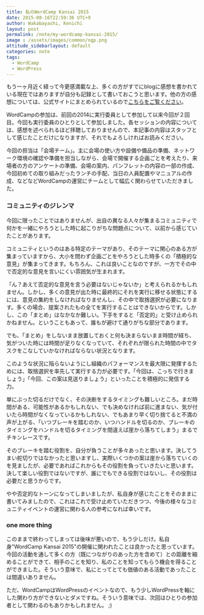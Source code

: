 ```yaml
---
title: 私のWordCamp Kansai 2015
date: 2015-08-16T22:59:36 UTC+9
author: Wakabayashi, Kenichi
layout: post
permalink: /note/my-wordcamp-kansai-2015/
image : /assets/images/common/ogp.png
attitude_sidebarlayout: default
categories: note
tags:
  - WordCamp
  - WordPress
---
```

もう一ヶ月近く経って今更感満載な上、多くの方がすでにblogに感想を書かれている現在ではありますが自分も記録として書いておこうと思います。他の方の感想については、公式サイトにまとめられているので[こちらをご覧ください](https://kansai.wordcamp.org/2015/thanks2015/)。

WordCampの参加は、前回の2014に実行委員として参加して以来今回が２回目。今回も実行委員のひとりとして参加しました。各セッションの内容については、感想を述べられるほど拝聴しておりませんので、本記事の内容はスタッフとして感じたことだけになりますが、それでもよろしければお読みください。

今回の担当は「会場チーム」。主に会場の使い方や設備や備品の準備、ネットワーク環境の確認や準備を担当しながら、会場で開催する企画ごとを考えたり、来場者の方のアンケートの準備、会場の案内、パンフレットの内容の一部の作成、今回初めての取り組みだったランチの手配、当日の人員配置やマニュアルの作成、などなどWordCampの運営にチームとして幅広く関わらせていただきました。

### コミュニティのジレンマ
今回に限ったことではありませんが、出自の異なる人々が集まるコミュニティで何かを一緒にやろうとした時に起こりがちな問題点について、以前から感じていたことがあります。

コミュニティというのはある特定のテーマがあり、そのテーマに関心のある方が集まっていますから、大小を問わず企画ごとをやろうとした時多くの「積極的な意見」が集まってきます。もちろん、これは良いことなのですが、一方でその中で否定的な意見を言いにくい雰囲気が生まれます。

「ん？あえて否定的な意見を言う必要はないじゃないか」と考えられるかもしれません。しかし、多くの意見が出た時に最終的にそれを実行に移せる状態にするには、意見の集約をしなければなりませんし、その中で取捨選択が必要になります。多くの場合、提案されたもの全てを実行することはできないからです。しかし、この「まとめ」はなかなか難しい。下手をすると「否定的」と受け止められかねません。ということもあって、誰もが避けて通りがちな部分であります。

でも、「まとめ」をしないまま放置しておくと何も決まらないまま時間が経ち、気がついた時には時間が足りなくなっていて、それぞれが限られた時間の中でタスクをこなしていかなければならない状況となります。

このような状況に陥らないようにし組織のパフォーマンスを最大限に発揮するためには、取捨選択を率先して実行する力が必要です。「今回は、こっちで行きましょう」「今回、この案は見送りましょう」といったことを積極的に発信する力。

単にぶった切るだけでなく、その決断をするタイミングも難しいところ。まだ時間がある、可能性があるかもしれない、でも決めなければ前に進まない、気が付いたら時間がなくなっているかもしれない、でもあまり早く切り捨てると不満の声が上がる、「いつブレーキを踏むのか、いつハンドルを切るのか、ブレーキのタイミングをハンドルを切るタイミングを間違えば崖から落ちてしまう」まるでチキンレースです。

そのブレーキを踏む役割を、自分が負うことが多々あったと思います。決してうまい舵切りではなかったと思いますし、実際いくつかの案は崖から落ちていくのを見ましたが、必要であればこれからもその役割を負っていきたいと思います。決して楽しい役割ではないですが、誰にでもできる役割ではないし、その役割は必要だと思うからです。

やや否定的なトーンになってしまいましたが、私自身が感じたことをそのままに書いてみましたので、これはこれで受け止めていただきつつ、今後の様々なコミュニティイベントの運営に関わる人の参考になれば幸いです。

### one more thing
このままで終わってしまっては後味が悪いので、もう少しだけ。私自身"WordCamp Kansai 2015"の開催に関われたことは良かったと思っています。今回の活動を通して多くの方（既につながりのあった方を含めて）との距離を縮めることができて、相手のことを知り、私のことを知ってもらう機会を得ることができました。そういう意味で、私にとってとても価値のある活動であったことは間違いありません。

ただ、WordCampはWordPressのイベントなので、もう少しWordPressを軸にした関わり方ができないとダメですね。そういう意味では、次回はひとりの参加者として関わるのもありかもしれません。 ;)